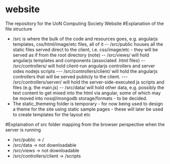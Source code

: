 # website
The repository for the UoN Computing Society Website
#Explanation of the file structure
- /src is where the bulk of the code and resources goes, e.g. angularjs templates, css/html/image/etc files, all of it
-- /src/public houses all the static files served direct to the client, i.e. css/image/etc - they will be served as if from the root directory (note)
-- /src/views/ will hold angularjs templates and components (associated .html files)
-- /src/controllers/ will hold client-run angularjs controllers and server sides nodejs scripts
--- /src/controllers/client/ will hold the angularjs controllers that will be served publicly to the client.
--- /src/controllers/server/ will hold the server-side-executed js scripts and files (e.g. the main.js) 
-- /src/data/ will hold other data, e.g. possibly the text content to get mixed into the html via angular, some of which may be moved into nosql/mongodb storage/formats - to be decided. 
- The static_themeing folder is temporary - for now being used to design a theme for the site using static sample pages - these will later be used to create templates for the layout etc

#Explaination of src folder mapping from the browser perspective when the server is running
- /src/public -> /
- /src/data -> not downloadable
- /src/views -> not downloadable
- /src/controllers/client -> /scripts